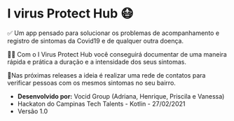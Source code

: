 # **I virus Protect Hub** 😷

✅ Um app pensado para solucionar os problemas de acompanhamento e registro de sintomas da Covid19 e de qualquer outra doença.

👨‍⚕️ Com o I Virus Protect Hub você conseguirá documentar de uma maneira rápida e prática a duração e a intensidade dos seus sintomas.

📲Nas próximas releases a ideia é realizar uma rede de contatos para verificar pessoas com os mesmos sintomas no seu bairro.

- **Desenvolvido por:** Vocid Group (Adriana, Henrique, Priscila e Vanessa)
- Hackaton do Campinas Tech Talents - Kotlin - 27/02/2021
- Versão 1.0
